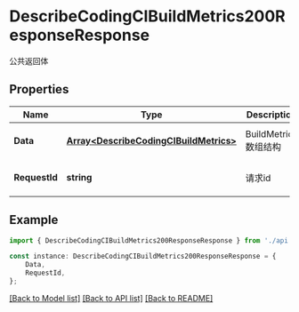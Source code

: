 # DescribeCodingCIBuildMetrics200ResponseResponse

公共返回体

## Properties

Name | Type | Description | Notes
------------ | ------------- | ------------- | -------------
**Data** | [**Array&lt;DescribeCodingCIBuildMetrics&gt;**](DescribeCodingCIBuildMetrics.md) | BuildMetrics 数组结构 | [optional] [default to undefined]
**RequestId** | **string** | 请求id | [optional] [default to 'xxxxx']

## Example

```typescript
import { DescribeCodingCIBuildMetrics200ResponseResponse } from './api';

const instance: DescribeCodingCIBuildMetrics200ResponseResponse = {
    Data,
    RequestId,
};
```

[[Back to Model list]](../README.md#documentation-for-models) [[Back to API list]](../README.md#documentation-for-api-endpoints) [[Back to README]](../README.md)
